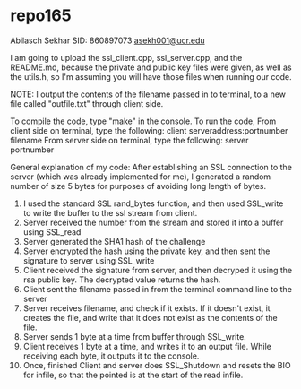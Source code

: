 repo165
=======

Abilasch Sekhar
SID: 860897073
asekh001@ucr.edu

I am going to upload the ssl_client.cpp, ssl_server.cpp, and the README.md, because the private and public key files were given, as well as the utils.h, so I'm assuming you will have those files when running our code.

NOTE: I output the contents of the filename passed in to terminal, to a new file called "outfile.txt" through client side.

To compile the code, type "make" in the console.
To run the code,
From client side on terminal, type the following: client serveraddress:portnumber filename
From server side on terminal, type the following: server portnumber

General explanation of my code:
After establishing an SSL connection to the server (which was already implemented for me), I generated a random number of size 5 bytes for purposes of avoiding long length of bytes. 
1. I used the standard SSL rand_bytes function, and then used SSL_write to write the buffer to the ssl stream from client.
2. Server received the number from the stream and stored it into a buffer using SSL_read
3. Server generated the SHA1 hash of the challenge
4. Server encrypted the hash using the private key, and then sent the signature to server using SSL_write
5. Client received the signature from server, and then decryped it using the rsa public key. The decrypted value returns the hash.
6. Client sent the filename passed in from the terminal command line to the server
7. Server receives filename, and check if it exists. If it doesn't exist, it creates the file, and write that it does not exist as the contents of the file.
8. Server sends 1 byte at a time from buffer through SSL_write.
9. Client receives 1 byte at a time, and writes it to an output file. While receiving each byte, it outputs it to the console.
10. Once, finished Client and server does SSL_Shutdown and resets the BIO for infile, so that the pointed is at the start of the read infile.
